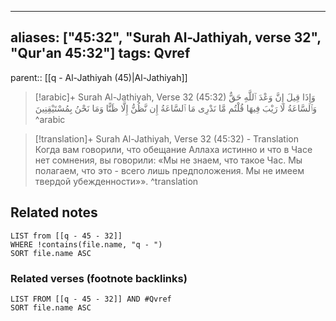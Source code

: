 
---
aliases: ["45:32", "Surah Al-Jathiyah, verse 32", "Qur'an 45:32"]
tags: Qvref
---

parent:: [[q - Al-Jathiyah (45)|Al-Jathiyah]]

> [!arabic]+ Surah Al-Jathiyah, Verse 32 (45:32)
> <span class="quran-arabic">وَإِذَا قِيلَ إِنَّ وَعْدَ ٱللَّهِ حَقٌّ وَٱلسَّاعَةُ لَا رَيْبَ فِيهَا قُلْتُم مَّا نَدْرِى مَا ٱلسَّاعَةُ إِن نَّظُنُّ إِلَّا ظَنًّا وَمَا نَحْنُ بِمُسْتَيْقِنِينَ</span>
^arabic

> [!translation]+ Surah Al-Jathiyah, Verse 32 (45:32) - Translation
> Когда вам говорили, что обещание Аллаха истинно и что в Часе нет сомнения, вы говорили: «Мы не знаем, что такое Час. Мы полагаем, что это - всего лишь предположения. Мы не имеем твердой убежденности»».
^translation



## Related notes
```dataview
LIST from [[q - 45 - 32]]
WHERE !contains(file.name, "q - ")
SORT file.name ASC
```

### Related verses (footnote backlinks)
```dataview
LIST FROM [[q - 45 - 32]] AND #Qvref
SORT file.name ASC
```

